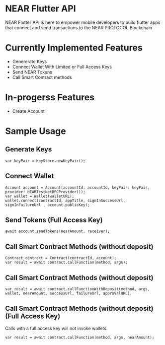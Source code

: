# NEAR Flutter API

NEAR Flutter API is here to empower mobile developers to build flutter apps that connect and send transactions to the NEAR PROTOCOL Blockchain

# Currently Implemented Features
- Genererate Keys
- Connect Wallet With Limited or Full Access Keys
- Send NEAR Tokens
- Call Smart Contract methods

# In-progerss Features
- Create Account

# Sample Usage

## Generate Keys
```
var keyPair = KeyStore.newKeyPair();
```

## Connect Wallet
```
Account account = Account(accountId: accountId, keyPair: keyPair, provider: NEARTestNetRPCProvider());
var wallet = Wallet(walletURL);
wallet.connect(contractId, appTitle, signInSuccessUrl, signInFailureUrl , account.publicKey);
```

## Send Tokens (Full Access Key)
```
await account.sendTokens(nearAmount, receiver);
```

## Call Smart Contract Methods (without deposit)
```
Contract contract = Contract(contractId, account);
var result = await contract.callFunction(method, args);
```

## Call Smart Contract Methods (without deposit) 
```
var result = await contract.callFunctionWithDeposit(method, args, wallet, nearAmount, successUrl, failureUrl, approvalURL);
```

## Call Smart Contract Methods (without deposit) (Full Access Key)
Calls with a full access key will not invoke wallets.
```
var result = await contract.callFunction(method, args, nearAmount);
```


